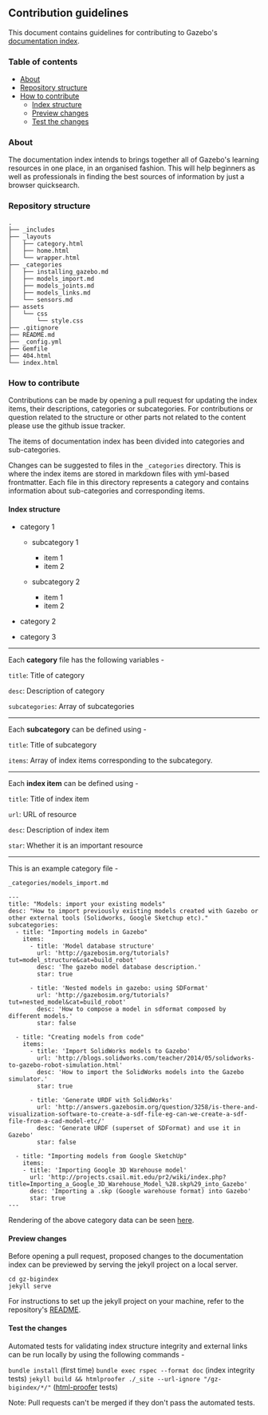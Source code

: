 ## Contribution guidelines

This document contains guidelines for contributing to Gazebo's [documentation
index](https://osrf.github.io/gz-bigindex/).

### Table of contents

- [About](https://github.com/osrf/gz-bigindex/blob/master/CONTRIBUTING.md#about)
- [Repository structure](https://github.com/osrf/gz-bigindex/blob/master/CONTRIBUTING.md#repository-structure)
- [How to contribute](https://github.com/osrf/gz-bigindex/blob/master/CONTRIBUTING.md#how-to-contribute)
  - [Index structure](https://github.com/osrf/gz-bigindex/blob/master/CONTRIBUTING.md#index-structure)
  - [Preview changes](https://github.com/osrf/gz-bigindex/blob/master/CONTRIBUTING.md#preview-changes)
  - [Test the changes](https://github.com/osrf/gz-bigindex/blob/master/CONTRIBUTING.md#test-the-changes)

### About

The documentation index intends to brings together all of Gazebo's learning
resources in one place, in an organised fashion. This will help beginners as
well as professionals in finding the best sources of information by just a 
browser quicksearch.

### Repository structure

```
.
├── _includes
├── _layouts
│   ├── category.html
│   ├── home.html
│   └── wrapper.html
├── _categories
│   ├── installing_gazebo.md
│   ├── models_import.md
│   ├── models_joints.md
│   ├── models_links.md
│   └── sensors.md
├── assets
│   └── css
│       └── style.css
├── .gitignore
├── README.md
├── _config.yml
├── Gemfile
├── 404.html
└── index.html
```

### How to contribute

Contributions can be made by opening a pull request for updating the index
items, their descriptions, categories or subcategories. For contributions
or question related to the structure or other parts not related to the
content please use the github issue tracker.

The items of documentation index has been divided into categories and
sub-categories.

Changes can be suggested to files in the ```_categories``` directory. This is
where the index items are stored in markdown files with yml-based frontmatter.
Each file in this directory represents a category and contains information
about sub-categories and corresponding items.

#### Index structure

- category 1
    - subcategory 1
        - item 1
        - item 2

    - subcategory 2
        - item 1
        - item 2

- category 2
- category 3
---

Each **category** file has the following variables -

```title```: Title of category

```desc```: Description of category

```subcategories```: Array of subcategories

---

Each **subcategory** can be defined using -

```title```: Title of subcategory

```items```: Array of index items corresponding to the subcategory.

---

Each **index item** can be defined using -

```title```: Title of index item

```url```: URL of resource

```desc```: Description of index item

```star```: Whether it is an important resource

---

This is an example category file -

```_categories/models_import.md```
```
---
title: "Models: import your existing models"
desc: "How to import previously existing models created with Gazebo or other external tools (Solidworks, Google Sketchup etc)."
subcategories:
  - title: "Importing models in Gazebo"
    items:
      - title: 'Model database structure'
        url: 'http://gazebosim.org/tutorials?tut=model_structure&cat=build_robot'
        desc: 'The gazebo model database description.'
        star: true

      - title: 'Nested models in gazebo: using SDFormat'
        url: 'http://gazebosim.org/tutorials?tut=nested_model&cat=build_robot'
        desc: 'How to compose a model in sdformat composed by different models.'
        star: false

  - title: "Creating models from code"
    items:
      - title: 'Import SolidWorks models to Gazebo'
        url: 'http://blogs.solidworks.com/teacher/2014/05/solidworks-to-gazebo-robot-simulation.html'
        desc: 'How to import the SolidWorks models into the Gazebo simulator.'
        star: true

      - title: 'Generate URDF with SolidWorks'
        url: 'http://answers.gazebosim.org/question/3258/is-there-and-visualization-software-to-create-a-sdf-file-eg-can-we-create-a-sdf-file-from-a-cad-model-etc/'
        desc: 'Generate URDF (superset of SDFormat) and use it in Gazebo'
        star: false

  - title: "Importing models from Google SketchUp"
    items:
    - title: 'Importing Google 3D Warehouse model'
      url: 'http://projects.csail.mit.edu/pr2/wiki/index.php?title=Importing_a_Google_3D_Warehouse_Model_%28.skp%29_into_Gazebo'
      desc: 'Importing a .skp (Google warehouse format) into Gazebo'
      star: true
---
```

Rendering of the above category data can be seen [here](https://osrf.github.io/gz-bigindex/categories/models_import.html).

#### Preview changes

Before opening a pull request, proposed changes to the documentation index can
be previewed by serving the jekyll project on a local server.

```
cd gz-bigindex
jekyll serve
```

For instructions to set up the jekyll project on your machine, refer to the
repository's [README](https://github.com/osrf/gz-bigindex#getting-started).

####  Test the changes

Automated tests for validating index structure integrity and external links can be run locally by using the following commands - 

```bundle install``` (first time)
```bundle exec rspec --format doc``` (index integrity tests)
```jekyll build && htmlproofer ./_site --url-ignore "/gz-bigindex/*/"``` ([html-proofer](https://github.com/gjtorikian/html-proofer) tests)

Note: Pull requests can't be merged if they don't pass the automated tests.